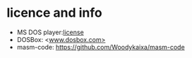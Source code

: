 # licence and info

- MS DOS player:[license](license_msdos_player/)
- DOSBox: <www.dosbox.com>
- masm-code: <https://github.com/Woodykaixa/masm-code>
